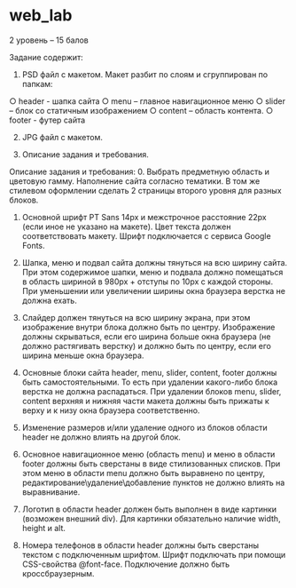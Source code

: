 # web_lab

2 уровень – 15 балов

Задание содержит: 
1.    PSD файл с макетом. Макет разбит по слоям и сгруппирован по папкам:
 
○     header - шапка сайта
○     menu – главное навигационное меню
○     slider – блок со статичным изображением
○     content – область контента.
○     footer - футер сайта
 
2.    JPG файл с макетом.
 
3.    Описание задания и требования.

 Описание задания и требования:
0.	Выбрать предметную область и цветовую гамму.  Наполнение сайта согласно тематики. В том же стилевом оформлении сделать 2 страницы второго уровня для разных блоков.

1.    Основной шрифт PT Sans 14px и межстрочное расстояние 22px (если иное не указано на макете). Цвет текста должен соответствовать макету. Шрифт подключается с сервиса Google Fonts.
 
2.    Шапка, меню и подвал сайта должны тянуться на всю ширину сайта. При этом содержимое шапки, меню и подвала должно помещаться в область шириной в 980px + отступы по 10px с каждой стороны. При уменьшении или увеличении ширины окна браузера верстка не должна ехать.
 
3.    Слайдер должен тянуться на всю ширину экрана, при этом изображение внутри блока должно быть по центру. Изображение должны скрываться, если его ширина больше окна браузера (не должно растягивать верстку) и должно быть по центру, если его ширина меньше окна браузера.
 
4.    Основные блоки сайта header, menu, slider, content, footer должны быть самостоятельными. То есть при удалении какого-либо блока верстка не должна распадаться. При удалении блоков menu, slider, content верхняя и нижняя части макета должны быть прижаты к верху и к низу окна браузера соответственно.
 
5.    Изменение размеров и/или удаление одного из блоков области header не должно влиять на другой блок.
 
6.    Основное навигационное меню (область menu) и меню в области footer должны быть сверстаны в виде стилизованных списков. При этом меню в области menu должно быть выравнено по центру, редактирование\удаление\добавление пунктов не должно влиять на выравнивание.
 
7.    Логотип в области header должен быть выполнен в виде картинки (возможен внешний div). Для картинки обязательно наличие width, height и alt.
 
8.    Номера телефонов в области header должны быть сверстаны текстом с подключенным шрифтом. Шрифт подключать при помощи CSS-свойства @font-face. Подключение должно быть кроссбраузерным.
